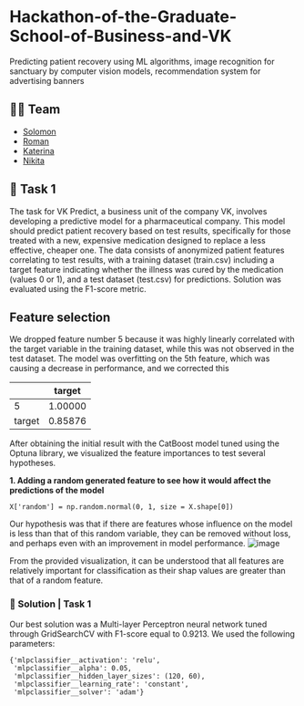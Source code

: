 # Hackathon-of-the-Graduate-School-of-Business-and-VK
Predicting patient recovery using ML algorithms, image recognition for sanctuary by computer vision models, recommendation system for advertising banners 

## 🦸‍♂️ Team
- [Solomon](https://github.com/veidlink)
- [Roman]()
- [Katerina]()
- [Nikita]()

## 🎯 Task 1


The task for VK Predict, a business unit of the company VK, involves developing a predictive model for a pharmaceutical company. This model should predict patient recovery based on test results, specifically for those treated with a new, expensive medication designed to replace a less effective, cheaper one. The data consists of anonymized patient features correlating to test results, with a training dataset (train.csv) including a target feature indicating whether the illness was cured by the medication (values 0 or 1), and a test dataset (test.csv) for predictions. Solution was evaluated using the F1-score metric.

## Feature selection


We dropped feature number 5 because it was highly linearly correlated with the target variable in the training dataset, while this was not observed in the test dataset. The model was overfitting on the 5th feature, which was causing a decrease in performance, and we corrected this

|   | target |
|---|--------|
| 5 | 1.00000|
| target | 0.85876|

After obtaining the initial result with the CatBoost model tuned using the Optuna library, we visualized the feature importances to test several hypotheses.

**1. Adding a random generated feature to see how it would affect the predictions of the model**


```
X['random'] = np.random.normal(0, 1, size = X.shape[0])
```


Our hypothesis was that if there are features whose influence on the model is less than that of this random variable, they can be removed without loss, and perhaps even with an improvement in model performance.
![image](https://github.com/veidlink/Hackathon-of-the-Graduate-School-of-Business-and-VK/assets/137414808/a9ef88f7-a40c-4eb8-96fe-f91d76c4efd3)


From the provided visualization, it can be understood that all features are relatively important for classification as their shap values are greater than that of a random feature.

### 📝 Solution | Task 1


Our best solution was a Multi-layer Perceptron neural network tuned through GridSearchCV with F1-score equal to 0.9213. 
We used the following parameters:

```
{'mlpclassifier__activation': 'relu',
 'mlpclassifier__alpha': 0.05,
 'mlpclassifier__hidden_layer_sizes': (120, 60),
 'mlpclassifier__learning_rate': 'constant',
 'mlpclassifier__solver': 'adam'}
```


